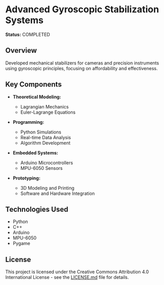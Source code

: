 # Advanced Gyroscopic Stabilization Systems

**Status:** COMPLETED

## Overview

Developed mechanical stabilizers for cameras and precision instruments using gyroscopic principles, focusing on affordability and effectiveness.

## Key Components

- **Theoretical Modeling:**
  - Lagrangian Mechanics
  - Euler-Lagrange Equations

- **Programming:**
  - Python Simulations
  - Real-time Data Analysis
  - Algorithm Development

- **Embedded Systems:**
  - Arduino Microcontrollers
  - MPU-6050 Sensors

- **Prototyping:**
  - 3D Modeling and Printing
  - Software and Hardware Integration

## Technologies Used

- Python
- C++
- Arduino
- MPU-6050
- Pygame

## License

This project is licensed under the Creative Commons Attribution 4.0 International License - see the [LICENSE.md](LICENSE.md) file for details.

